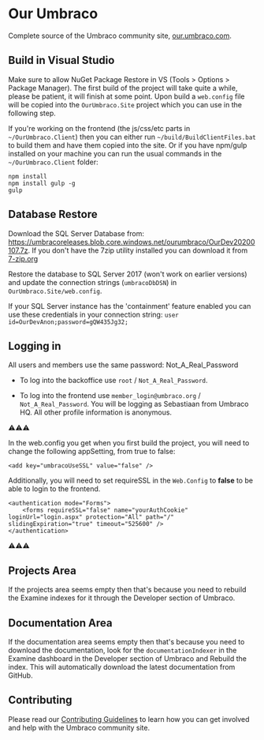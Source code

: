 Our Umbraco
===========

Complete source of the Umbraco community site, [our.umbraco.com](https://our.umbraco.com).

## Build in Visual Studio

Make sure to allow NuGet Package Restore in VS (Tools > Options > Package Manager). The first build of the project will take quite a while, please be patient, it will finish at some point.
Upon build a `web.config` file will be copied into the `OurUmbraco.Site` project which you can use in the following step.

If you're working on the frontend (the js/css/etc parts in `~/OurUmbraco.Client`) then you can either run `~/build/BuildClientFiles.bat` to build them and have them copied into the site. Or if you have npm/gulp installed on your machine you can run the usual commands in the `~/OurUmbraco.Client` folder:

```
npm install
npm install gulp -g
gulp
```

## Database Restore

Download the SQL Server Database from: https://umbracoreleases.blob.core.windows.net/ourumbraco/OurDev20200107.7z.  If you don't have the 7zip utility installed you can download it from [7-zip.org](https://www.7-zip.org/) 

Restore the database to SQL Server 2017 (won't work on earlier versions) and update the connection strings (`umbracoDbDSN`) in `OurUmbraco.Site/web.config`.

If your SQL Server instance has the 'containment' feature enabled you can use these credentials in your connection string:
`user id=OurDevAnon;password=gQW435Jg32;`

## Logging in

All users and members use the same password: Not_A_Real_Password

* To log into the backoffice use  `root` / `Not_A_Real_Password`.

* To log into the frontend use `member_login@umbraco.org` / `Not_A_Real_Password`. You will be logging as Sebastiaan from Umbraco HQ.  All other profile information is anonymous.

⚠⚠⚠

In the web.config you get when you first build the project, you will need to change the following appSetting, from true to false:

```
<add key="umbracoUseSSL" value="false" />
```

Additionally, you will need to set requireSSL in the `Web.Config` to **false** to be able to login to the frontend.

```
<authentication mode="Forms">
    <forms requireSSL="false" name="yourAuthCookie" loginUrl="login.aspx" protection="All" path="/" slidingExpiration="true" timeout="525600" />
</authentication>
```

⚠⚠⚠

## Projects Area

If the projects area seems empty then that's because you need to rebuild the Examine indexes for it through the Developer section of Umbraco.

## Documentation Area

If the documentation area seems empty then that's because you need to download the documentation, look for the `documentationIndexer` in the Examine dashboard in the Developer section of Umbraco and Rebuild the index. This will automatically download the latest documentation from GitHub.

## Contributing

Please read our [Contributing Guidelines](CONTRIBUTING.md) to learn how you can get involved and help with the Umbraco community site.
